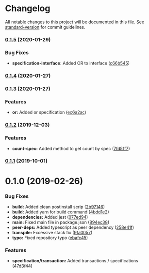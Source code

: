 # Changelog

All notable changes to this project will be documented in this file. See [standard-version](https://github.com/conventional-changelog/standard-version) for commit guidelines.

### [0.1.5](https://github.com/noahadvisors/typeorm-utils/compare/v0.1.4...v0.1.5) (2020-01-29)


### Bug Fixes

* **specification-interface:** Added OR to interface ([c66b545](https://github.com/noahadvisors/typeorm-utils/commit/c66b545d41698a16cca1a2e16d4e4ef07163d114))

### [0.1.4](https://github.com/noahadvisors/typeorm-utils/compare/v0.1.3...v0.1.4) (2020-01-27)

### [0.1.3](https://github.com/noahadvisors/typeorm-utils/compare/v0.1.2...v0.1.3) (2020-01-27)


### Features

* **or:** Added or specification ([ec6a2ac](https://github.com/noahadvisors/typeorm-utils/commit/ec6a2acc31e045e3e1966a83c71a4b0558c74a6d))

### [0.1.2](https://github.com/noahadvisors/typeorm-utils/compare/v0.1.1...v0.1.2) (2019-12-03)


### Features

* **count-spec:** Added method to get count by spec ([7fd51f7](https://github.com/noahadvisors/typeorm-utils/commit/7fd51f7))

### [0.1.1](https://github.com/noahadvisors/typeorm-utils/compare/v0.1.0...v0.1.1) (2019-10-01)

# 0.1.0 (2019-02-26)


### Bug Fixes

* **build:** Added clean postinstall scrip ([2b97146](https://github.com/noahadvisors/typeorm-utils/commit/2b97146))
* **build:** Added yarn for build command ([4bdd1e2](https://github.com/noahadvisors/typeorm-utils/commit/4bdd1e2))
* **dependencies:** Added jest ([077ed94](https://github.com/noahadvisors/typeorm-utils/commit/077ed94))
* **main:** Fixed main file in package.json ([894ec38](https://github.com/noahadvisors/typeorm-utils/commit/894ec38))
* **peer-deps:** Added typescript as peer dependency ([258e41f](https://github.com/noahadvisors/typeorm-utils/commit/258e41f))
* **transpile:** Excessive stack fix ([9fa0057](https://github.com/noahadvisors/typeorm-utils/commit/9fa0057))
* **typo:** Fixed repository typo ([ebafc45](https://github.com/noahadvisors/typeorm-utils/commit/ebafc45))


### Features

* **specification/transaction:** Added transactions / specifications ([47d3f44](https://github.com/noahadvisors/typeorm-utils/commit/47d3f44))

